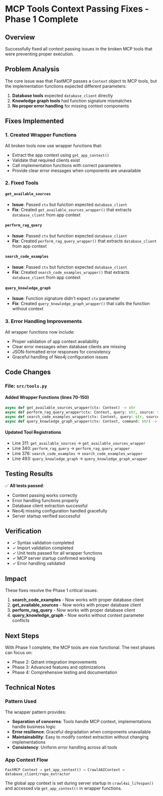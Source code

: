 # MCP Tools Context Passing Fixes - Phase 1 Complete

## Overview

Successfully fixed all context passing issues in the broken MCP tools that were preventing proper execution.

## Problem Analysis

The core issue was that FastMCP passes a `Context` object to MCP tools, but the implementation functions expected different parameters:

1. **Database tools** expected `database_client` directly
2. **Knowledge graph tools** had function signature mismatches
3. **No proper error handling** for missing context components

## Fixes Implemented

### 1. Created Wrapper Functions

All broken tools now use wrapper functions that:

- Extract the app context using `get_app_context()`
- Validate that required clients exist
- Call implementation functions with correct parameters
- Provide clear error messages when components are unavailable

### 2. Fixed Tools

#### `get_available_sources`

- **Issue**: Passed `ctx` but function expected `database_client`
- **Fix**: Created `get_available_sources_wrapper()` that extracts `database_client` from app context

#### `perform_rag_query`

- **Issue**: Passed `ctx` but function expected `database_client`
- **Fix**: Created `perform_rag_query_wrapper()` that extracts `database_client` from app context

#### `search_code_examples`

- **Issue**: Passed `ctx` but function expected `database_client`
- **Fix**: Created `search_code_examples_wrapper()` that extracts `database_client` from app context

#### `query_knowledge_graph`

- **Issue**: Function signature didn't expect `ctx` parameter
- **Fix**: Created `query_knowledge_graph_wrapper()` that calls the function without context

### 3. Error Handling Improvements

All wrapper functions now include:

- Proper validation of app context availability
- Clear error messages when database clients are missing
- JSON-formatted error responses for consistency
- Graceful handling of Neo4j configuration issues

## Code Changes

### File: `src/tools.py`

#### Added Wrapper Functions (lines 70-150)

```python
async def get_available_sources_wrapper(ctx: Context) -> str
async def perform_rag_query_wrapper(ctx: Context, query: str, source: str | None = None, match_count: int = 5) -> str
async def search_code_examples_wrapper(ctx: Context, query: str, source_id: str | None = None, match_count: int = 5) -> str
async def query_knowledge_graph_wrapper(ctx: Context, command: str) -> str
```

#### Updated Tool Registrations

- Line 311: `get_available_sources` → `get_available_sources_wrapper`
- Line 340: `perform_rag_query` → `perform_rag_query_wrapper`
- Line 376: `search_code_examples` → `search_code_examples_wrapper`
- Line 493: `query_knowledge_graph` → `query_knowledge_graph_wrapper`

## Testing Results

✅ **All tests passed**:

- Context passing works correctly
- Error handling functions properly
- Database client extraction successful
- Neo4j missing configuration handled gracefully
- Server startup verified successful

## Verification

- ✓ Syntax validation completed
- ✓ Import validation completed
- ✓ Unit tests passed for all wrapper functions
- ✓ MCP server startup confirmed working
- ✓ Error handling validated

## Impact

These fixes resolve the Phase 1 critical issues:

1. **search_code_examples** - Now works with proper database client
2. **get_available_sources** - Now works with proper database client
3. **perform_rag_query** - Now works with proper database client
4. **query_knowledge_graph** - Now works without context parameter conflicts

## Next Steps

With Phase 1 complete, the MCP tools are now functional. The next phases can focus on:

- Phase 2: Qdrant integration improvements
- Phase 3: Advanced features and optimizations
- Phase 4: Comprehensive testing and documentation

## Technical Notes

### Pattern Used

The wrapper pattern provides:

- **Separation of concerns**: Tools handle MCP context, implementations handle business logic
- **Error resilience**: Graceful degradation when components unavailable
- **Maintainability**: Easy to modify context extraction without changing implementations
- **Consistency**: Uniform error handling across all tools

### App Context Flow

```
FastMCP Context → get_app_context() → Crawl4AIContext → database_client/repo_extractor
```

The global app context is set during server startup in `crawl4ai_lifespan()` and accessed via `get_app_context()` in wrapper functions.
